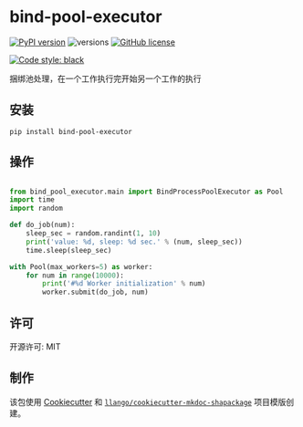 # bind-pool-executor


[![PyPI version](https://badge.fury.io/py/bind-pool-executor.svg)](https://badge.fury.io/py/bind-pool-executor)
![versions](https://img.shields.io/pypi/pyversions/bind-pool-executor.svg)
[![GitHub license](https://img.shields.io/github/license/mgancita/bind-pool-executor.svg)](https://github.com/mgancita/bind-pool-executor/blob/main/LICENSE)


[![Code style: black](https://img.shields.io/badge/code%20style-black-000000.svg)](https://github.com/psf/black)


捆绑池处理，在一个工作执行完开始另一个工作的执行

## 安装

```
pip install bind-pool-executor
```

## 操作

```python

from bind_pool_executor.main import BindProcessPoolExecutor as Pool
import time 
import random

def do_job(num):
    sleep_sec = random.randint(1, 10)
    print('value: %d, sleep: %d sec.' % (num, sleep_sec))
    time.sleep(sleep_sec)

with Pool(max_workers=5) as worker:
    for num in range(10000):
        print('#%d Worker initialization' % num)
        worker.submit(do_job, num)

```


## 许可
开源许可: MIT

## 制作
该包使用 [Cookiecutter](https://github.com/audreyr/cookiecutter) 和 [`llango/cookiecutter-mkdoc-shapackage`](https://github.com/llango/cookiecutter-mkdoc-shapackage/) 项目模版创建。
